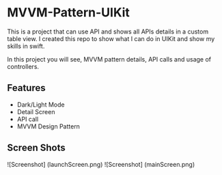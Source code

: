 # MVVM-Pattern-UIKit

This is a project that can use API and shows all APIs details in a custom table view. I created this repo to show what I can do in UIKit and show my skills in swift. 

In this project you will see, MVVM pattern details, API calls and usage of controllers.

## Features

- Dark/Light Mode
- Detail Screen
- API call
- MVVM Design Pattern

  
## Screen Shots
![Screenshot] (launchScreen.png)
![Screenshot] (mainScreen.png)



  
